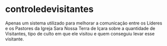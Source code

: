 # controledevisitantes
Apenas um sistema utilizado para melhorar a comunicação entre os Líderes e os Pastores da Igreja Sara Nossa Terra de Içara sobre a quantidade de Visitantes, tipo de culto em que ele visitou e quem conseguiu levar esse visitante.
